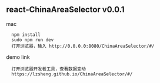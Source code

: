 ## react-ChinaAreaSelector v0.0.1

mac
```
  npm install
  sudo npm run dev
  打开浏览器，输入 http://0.0.0.0:8080/ChinaAreaSelector/#/
```

demo link

```
  打开浏览器开发者工具，查看数据变动
  https://lzsheng.github.io/ChinaAreaSelector/#/
```
